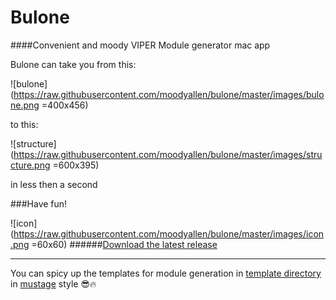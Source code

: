 Bulone
======

####Convenient and moody VIPER Module generator mac app

Bulone can take you from this:

![bulone](https://raw.githubusercontent.com/moodyallen/bulone/master/images/bulone.png =400x456)

to this:

![structure](https://raw.githubusercontent.com/moodyallen/bulone/master/images/structure.png =600x395)

in less then a second

###Have fun!

![icon](https://raw.githubusercontent.com/moodyallen/bulone/master/images/icon.png =60x60)
######[Download the latest release](https://github.com/moodyallen/bulone/releases/latest)

____________
You can spicy up the templates for module generation in   [template directory](https://github.com/moodyallen/bulone/tree/master/Bulone/Templates/Swift) in [mustage](http://mustache.github.io) style 😎🔥
